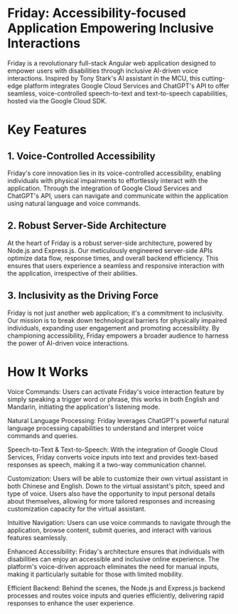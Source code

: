 # Friday: Accessibility-focused Application Empowering Inclusive Interactions
Friday is a revolutionary full-stack Angular web application designed to empower users with disabilities through inclusive AI-driven voice interactions. Inspired by Tony Stark's AI assistant in the MCU, this cutting-edge platform integrates Google Cloud Services and ChatGPT's API to offer seamless, voice-controlled speech-to-text and text-to-speech capabilities, hosted via the Google Cloud SDK.

# Key Features

## 1. Voice-Controlled Accessibility
Friday's core innovation lies in its voice-controlled accessibility, enabling individuals with physical impairments to effortlessly interact with the application. Through the integration of Google Cloud Services and ChatGPT's API, users can navigate and communicate within the application using natural language and voice commands.

## 2. Robust Server-Side Architecture
At the heart of Friday is a robust server-side architecture, powered by Node.js and Express.js. Our meticulously engineered server-side APIs optimize data flow, response times, and overall backend efficiency. This ensures that users experience a seamless and responsive interaction with the application, irrespective of their abilities.

## 3. Inclusivity as the Driving Force
Friday is not just another web application; it's a commitment to inclusivity. Our mission is to break down technological barriers for physically impaired individuals, expanding user engagement and promoting accessibility. By championing accessibility, Friday empowers a broader audience to harness the power of AI-driven voice interactions.

# How It Works
Voice Commands: Users can activate Friday's voice interaction feature by simply speaking a trigger word or phrase, this works in both English and Mandarin, initiating the application's listening mode.

Natural Language Processing: Friday leverages ChatGPT's powerful natural language processing capabilities to understand and interpret voice commands and queries.

Speech-to-Text & Text-to-Speech: With the integration of Google Cloud Services, Friday converts voice inputs into text and provides text-based responses as speech, making it a two-way communication channel.

Customization: Users will be able to customize their own virtual assistant in both Chinese and English. Down to the virtual assistant's pitch, speed and type of voice. Users also have the opportunity to input personal details about themselves, allowing for more tailored responses and increasing customization capacity for the virtual assistant.

Intuitive Navigation: Users can use voice commands to navigate through the application, browse content, submit queries, and interact with various features seamlessly.

Enhanced Accessibility: Friday's architecture ensures that individuals with disabilities can enjoy an accessible and inclusive online experience. The platform's voice-driven approach eliminates the need for manual inputs, making it particularly suitable for those with limited mobility.

Efficient Backend: Behind the scenes, the Node.js and Express.js backend processes and routes voice inputs and queries efficiently, delivering rapid responses to enhance the user experience.